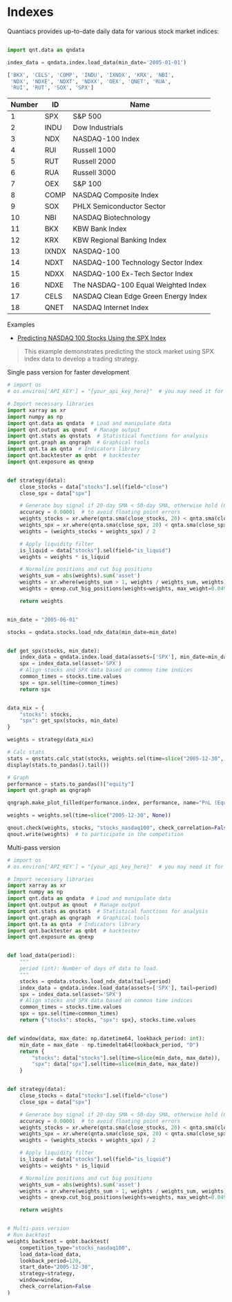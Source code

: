 # Indexes

Quantiacs provides up-to-date daily data for various stock market indices:

```python

import qnt.data as qndata

index_data = qndata.index.load_data(min_date='2005-01-01')

['BKX', 'CELS', 'COMP', 'INDU', 'IXNDX', 'KRX', 'NBI',
 'NDX', 'NDXE', 'NDXT', 'NDXX', 'OEX', 'QNET', 'RUA',
 'RUI', 'RUT', 'SOX', 'SPX']
```

| Number | ID    | Name                                      |
|--------|-------|-------------------------------------------|
| 1      | SPX   | S&P 500                                   |
| 2      | INDU  | Dow Industrials                           |
| 3      | NDX   | NASDAQ-100 Index                          |
| 4      | RUI   | Russell 1000                              |
| 5      | RUT   | Russell 2000                              |
| 6      | RUA   | Russell 3000                              |
| 7      | OEX   | S&P 100                                   |
| 8      | COMP  | NASDAQ Composite Index                    |
| 9      | SOX   | PHLX Semiconductor Sector                 |
| 10     | NBI   | NASDAQ Biotechnology                      |
| 11     | BKX   | KBW Bank Index                            |
| 12     | KRX   | KBW Regional Banking Index                |
| 13     | IXNDX | NASDAQ-100                                |
| 14     | NDXT  | NASDAQ-100 Technology Sector Index        |
| 15     | NDXX  | NASDAQ-100 Ex-Tech Sector Index           |
| 16     | NDXE  | The NASDAQ-100 Equal Weighted Index       |
| 17     | CELS  | NASDAQ Clean Edge Green Energy Index      |
| 18     | QNET  | NASDAQ Internet Index                     |

Examples

- [Predicting NASDAQ 100 Stocks Using the SPX Index](https://github.com/quantiacs/strategy-predict-NASDAQ100-use-SPX/blob/master/strategy.ipynb)

> This example demonstrates predicting the stock market using SPX index data to develop a trading strategy.

Single pass version for faster development

```python
# import os
# os.environ['API_KEY'] = "{your_api_key_here}"  # you may need it for local development

# Import necessary libraries
import xarray as xr
import numpy as np
import qnt.data as qndata  # Load and manipulate data
import qnt.output as qnout  # Manage output
import qnt.stats as qnstats  # Statistical functions for analysis
import qnt.graph as qngraph  # Graphical tools
import qnt.ta as qnta  # Indicators library
import qnt.backtester as qnbt  # backtester
import qnt.exposure as qnexp


def strategy(data):
    close_stocks = data["stocks"].sel(field="close")
    close_spx = data["spx"]

    # Generate buy signal if 20-day SMA < 50-day SMA, otherwise hold (0) or sell (-1)
    accuracy = 0.00001  # to avoid floating point errors
    weights_stocks = xr.where(qnta.sma(close_stocks, 20) < qnta.sma(close_stocks, 50) + accuracy, 1, 0)
    weights_spx = xr.where(qnta.sma(close_spx, 20) < qnta.sma(close_spx, 60) + accuracy, 1, 0)
    weights = (weights_stocks + weights_spx) / 2

    # Apply liquidity filter
    is_liquid = data["stocks"].sel(field="is_liquid")
    weights = weights * is_liquid

    # Normalize positions and cut big positions
    weights_sum = abs(weights).sum('asset')
    weights = xr.where(weights_sum > 1, weights / weights_sum, weights)
    weights = qnexp.cut_big_positions(weights=weights, max_weight=0.049)

    return weights


min_date = "2005-06-01"

stocks = qndata.stocks.load_ndx_data(min_date=min_date)


def get_spx(stocks, min_date):
    index_data = qndata.index.load_data(assets=['SPX'], min_date=min_date)
    spx = index_data.sel(asset='SPX')
    # Align stocks and SPX data based on common time indices
    common_times = stocks.time.values
    spx = spx.sel(time=common_times)
    return spx


data_mix = {
    "stocks": stocks,
    "spx": get_spx(stocks, min_date)
}

weights = strategy(data_mix)

# Calc stats
stats = qnstats.calc_stat(stocks, weights.sel(time=slice("2005-12-30", None)))
display(stats.to_pandas().tail())

# Graph
performance = stats.to_pandas()["equity"]
import qnt.graph as qngraph

qngraph.make_plot_filled(performance.index, performance, name="PnL (Equity)", type="log")

weights = weights.sel(time=slice("2005-12-30", None))

qnout.check(weights, stocks, "stocks_nasdaq100", check_correlation=False)
qnout.write(weights)  # to participate in the competition
```

Multi-pass version

```python
# import os
# os.environ['API_KEY'] = "{your_api_key_here}"  # you may need it for local development

# Import necessary libraries
import xarray as xr
import numpy as np
import qnt.data as qndata  # Load and manipulate data
import qnt.output as qnout  # Manage output
import qnt.stats as qnstats  # Statistical functions for analysis
import qnt.graph as qngraph  # Graphical tools
import qnt.ta as qnta  # Indicators library
import qnt.backtester as qnbt  # backtester
import qnt.exposure as qnexp


def load_data(period):
    """
    period (int): Number of days of data to load.
    """
    stocks = qndata.stocks.load_ndx_data(tail=period)
    index_data = qndata.index.load_data(assets=['SPX'], tail=period)
    spx = index_data.sel(asset='SPX')
    # Align stocks and SPX data based on common time indices
    common_times = stocks.time.values
    spx = spx.sel(time=common_times)
    return {"stocks": stocks, "spx": spx}, stocks.time.values


def window(data, max_date: np.datetime64, lookback_period: int):
    min_date = max_date - np.timedelta64(lookback_period, "D")
    return {
        "stocks": data["stocks"].sel(time=slice(min_date, max_date)),
        "spx": data["spx"].sel(time=slice(min_date, max_date))
    }


def strategy(data):
    close_stocks = data["stocks"].sel(field="close")
    close_spx = data["spx"]

    # Generate buy signal if 20-day SMA < 50-day SMA, otherwise hold (0) or sell (-1)
    accuracy = 0.00001  # to avoid floating point errors
    weights_stocks = xr.where(qnta.sma(close_stocks, 20) < qnta.sma(close_stocks, 50) + accuracy, 1, 0)
    weights_spx = xr.where(qnta.sma(close_spx, 20) < qnta.sma(close_spx, 60) + accuracy, 1, 0)
    weights = (weights_stocks + weights_spx) / 2

    # Apply liquidity filter
    is_liquid = data["stocks"].sel(field="is_liquid")
    weights = weights * is_liquid

    # Normalize positions and cut big positions
    weights_sum = abs(weights).sum('asset')
    weights = xr.where(weights_sum > 1, weights / weights_sum, weights)
    weights = qnexp.cut_big_positions(weights=weights, max_weight=0.049)

    return weights


# Multi-pass version
# Run backtest
weights_backtest = qnbt.backtest(
    competition_type="stocks_nasdaq100",
    load_data=load_data,
    lookback_period=120,
    start_date="2005-12-30",
    strategy=strategy,
    window=window,
    check_correlation=False
)
```